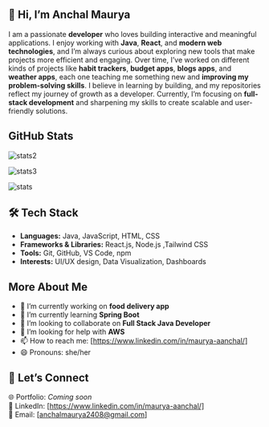 ##  👋 Hi, I’m Anchal Maurya  

I am a passionate **developer** who loves building interactive and meaningful applications. I enjoy working with **Java**, **React**, and **modern web technologies**, and I’m always curious about exploring new tools that make projects more efficient and engaging. Over time, I’ve worked on different kinds of projects like **habit trackers**, **budget apps**, **blogs apps**, and **weather apps**, each one teaching me something new and **improving my problem-solving skills**. I believe in learning by building, and my repositories reflect my journey of growth as a developer. Currently, I’m focusing on **full-stack development** and sharpening my skills to create scalable and user-friendly solutions.

## GitHub Stats


![stats2](https://github-readme-stats.vercel.app/api/top-langs/?username=AnchalMaurya)

![stats3](https://github-readme-stats.vercel.app/api/?username=AnchalMaurya)

![stats](https://github-readme-streak-stats.herokuapp.com/?user=AnchalMaurya)


## 🛠️ Tech Stack  
- **Languages:** Java, JavaScript, HTML, CSS  
- **Frameworks & Libraries:** React.js, Node.js ,Tailwind CSS 
- **Tools:** Git, GitHub, VS Code, npm  
- **Interests:** UI/UX design, Data Visualization, Dashboards  

## More About Me

- 🔭 I’m currently working on **food delivery app**
- 🌱 I’m currently learning **Spring Boot**
- 👯 I’m looking to collaborate on **Full Stack Java Developer**
- 🤔 I’m looking for help with **AWS**
- 📫 How to reach me: [https://www.linkedin.com/in/maurya-aanchal/]
- 😄 Pronouns: she/her


## 🤝 Let’s Connect  
🌐 Portfolio: *Coming soon*  
💼 LinkedIn: [https://www.linkedin.com/in/maurya-aanchal/]  
📧 Email: [anchalmaurya2408@gmail.com]  


